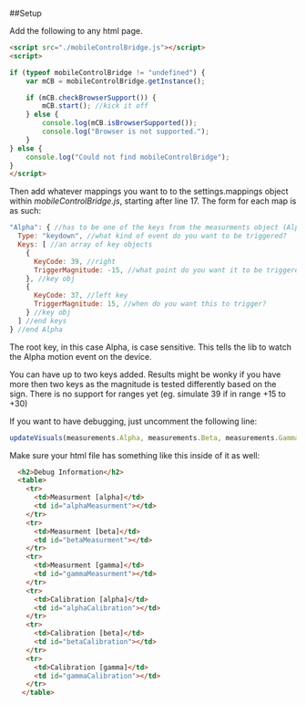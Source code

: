 ##Setup

Add the following to any html page.

```html
<script src="./mobileControlBridge.js"></script>
<script>

if (typeof mobileControlBridge != "undefined") {
	var mCB = mobileControlBridge.getInstance();

	if (mCB.checkBrowserSupport()) {
		mCB.start(); //kick it off
	} else {
		console.log(mCB.isBrowserSupported());
		console.log("Browser is not supported.");
	}
} else {
	console.log("Could not find mobileControlBridge");
}
</script>
```

Then add whatever mappings you want to to the settings.mappings object within *mobileControlBridge.js*, starting after line 17. The form for each map is as such:

```javascript
"Alpha": { //has to be one of the keys from the measurments object (Alpha, Beta, Gamma, X, Y, Z)
  Type: "keydown", //what kind of event do you want to be triggered?
  Keys: [ //an array of key objects
    {
      KeyCode: 39, //right
      TriggerMagnitude: -15, //what point do you want it to be triggered at?
    }, //key obj
    {
      KeyCode: 37, //left key
      TriggerMagnitude: 15, //when do you want this to trigger?
    } //key obj
  ] //end keys
} //end Alpha
```

The root key, in this case Alpha, is case sensitive. This tells the lib to watch the Alpha motion event on the device.

You can have up to two keys added. Results might be wonky if you have more then two keys as the magnitude is tested differently based on the sign. There is no support for ranges yet (eg. simulate 39 if in range +15 to +30)

If you want to have debugging, just uncomment the following line:

```javascript
updateVisuals(measurements.Alpha, measurements.Beta, measurements.Gamma); //update our pretty visuals
```

Make sure your html file has something like this inside of it as well:

```html
  <h2>Debug Information</h2>
  <table>
    <tr>
      <td>Measurment [alpha]</td>
      <td id="alphaMeasurment"></td>
    </tr>
    <tr>
      <td>Measurment [beta]</td>
      <td id="betaMeasurment"></td>
    </tr>    
    <tr>
      <td>Measurment [gamma]</td>
      <td id="gammaMeasurment"></td>
    </tr>
    <tr>
      <td>Calibration [alpha]</td>
      <td id="alphaCalibration"></td>
    </tr>
    <tr>
      <td>Calibration [beta]</td>
      <td id="betaCalibration"></td>
    </tr>
    <tr>
      <td>Calibration [gamma]</td>
      <td id="gammaCalibration"></td>
    </tr>
   </table>
```